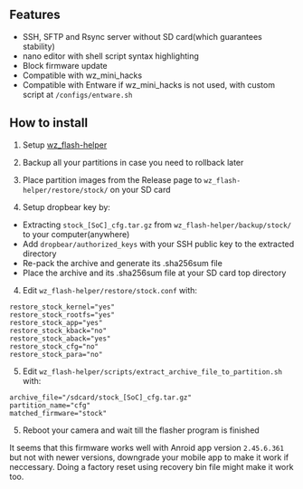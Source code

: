 ## Features

- SSH, SFTP and Rsync server without SD card(which guarantees stability)
- nano editor with shell script syntax highlighting
- Block firmware update
- Compatible with wz_mini_hacks
- Compatible with Entware if wz_mini_hacks is not used, with custom script at `/configs/entware.sh`
 
## How to install

1. Setup [wz_flash-helper](https://github.com/archandanime/wz_flash-helper/)

2. Backup all your partitions in case you need to rollback later

3. Place partition images from the Release page to `wz_flash-helper/restore/stock/` on your SD card

6. Setup dropbear key by:
- Extracting `stock_[SoC]_cfg.tar.gz` from `wz_flash-helper/backup/stock/` to your computer(anywhere)
- Add `dropbear/authorized_keys` with your SSH public key to the extracted directory
- Re-pack the archive and generate its .sha256sum file
- Place the archive and its .sha256sum file at your SD card top directory

4. Edit `wz_flash-helper/restore/stock.conf` with:

```
restore_stock_kernel="yes"
restore_stock_rootfs="yes"
restore_stock_app="yes"
restore_stock_kback="no"
restore_stock_aback="yes"
restore_stock_cfg="no"
restore_stock_para="no"
```
5. Edit `wz_flash-helper/scripts/extract_archive_file_to_partition.sh` with:

```
archive_file="/sdcard/stock_[SoC]_cfg.tar.gz"
partition_name="cfg"
matched_firmware="stock"
```

5. Reboot your camera and wait till the flasher program is finished

It seems that this firmware works well with Anroid app version `2.45.6.361` but not with newer versions, downgrade your mobile app to make it work if neccessary. Doing a factory reset using recovery bin file might make it work too.

